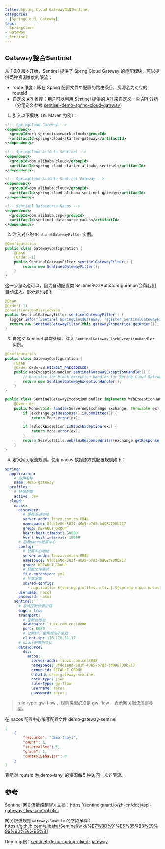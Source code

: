 ```yaml
---
title: Spring Cloud Gateway集成Sentinel
categories:
- [SpringCloud, Gateway]
tags:
- SpringCloud
- Gateway
- Sentinel
---
```




## Gateway整合Sentinel

从 1.6.0 版本开始，Sentinel 提供了 Spring Cloud Gateway 的适配模块，可以提供两种资源维度的限流：

- route 维度：即在 Spring 配置文件中配置的路由条目，资源名为对应的 routeId
- 自定义 API 维度：用户可以利用 Sentinel 提供的 API 来自定义一些 API 分组（分组定义参考 [sentinel-demo-spring-cloud-gateway](https://github.com/alibaba/Sentinel/tree/master/sentinel-demo/sentinel-demo-spring-cloud-gateway)）

1. 引入以下模块（以 Maven 为例）：

```xml
<!-- SpringCloud Gateway -->
<dependency>
  <groupId>org.springframework.cloud</groupId>
  <artifactId>spring-cloud-starter-gateway</artifactId>
</dependency>

<!-- SpringCloud Alibaba Sentinel -->
<dependency>
  <groupId>com.alibaba.cloud</groupId>
  <artifactId>spring-cloud-starter-alibaba-sentinel</artifactId>
</dependency>

<!-- SpringCloud Alibaba Sentinel Gateway -->
<dependency>
  <groupId>com.alibaba.cloud</groupId>
  <artifactId>spring-cloud-alibaba-sentinel-gateway</artifactId>
</dependency>

<!-- Sentinel Datasource Nacos -->
<dependency>
  <groupId>com.alibaba.csp</groupId>
  <artifactId>sentinel-datasource-nacos</artifactId>
</dependency>
```

2. 注入对应的 `SentinelGatewayFilter` 实例。

```java
@Configuration
public class GatewayConfiguration {
    @Bean
    @Order(-1)
    public SentinelGatewayFilter sentinelGatewayFilter() {
        return new SentinelGatewayFilter();
    }
}
```

这一步忽略也可以，因为自动配置类 SentinelSCGAutoConfiguration 会帮我们自动注入。部分源码如下

```java
@Bean
@Order(-1)
@ConditionalOnMissingBean
public SentinelGatewayFilter sentinelGatewayFilter() {
  logger.info("[Sentinel SpringCloudGateway] register SentinelGatewayFilter with order: {}", this.gatewayProperties.getOrder());
  return new SentinelGatewayFilter(this.gatewayProperties.getOrder());
}
```

3. 自定义 Sentinel 异常处理，注入 `SentinelGatewayBlockExceptionHandler` 实例。

```java
@Configuration
public class GatewayConfiguration {
    @Bean
    @Order(Ordered.HIGHEST_PRECEDENCE)
    public WebExceptionHandler sentinelGatewayExceptionHandler() {
        // Register the block exception handler for Spring Cloud Gateway.
        return new SentinelGatewayExceptionHandler();
    }
}

public class SentinelGatewayExceptionHandler implements WebExceptionHandler {
    @Override
    public Mono<Void> handle(ServerWebExchange exchange, Throwable ex) {
        if (exchange.getResponse().isCommitted()) {
            return Mono.error(ex);
        }
        if (!BlockException.isBlockException(ex)) {
            return Mono.error(ex);
        }
        return ServletUtils.webFluxResponseWriter(exchange.getResponse(), "系统繁忙，请稍候再试");
    }
}
```

4. 定义网关限流规则。使用 nacos 数据源方式配置规则如下：

```yaml
spring: 
  application:
    # 应用名称
    name: demo-gateway
  profiles:
    # 环境配置
    active: dev
  cloud:
    nacos:
      discovery:
        # 服务注册地址
        server-addr: liuzx.com.cn:8848
        namespace: 8fdd1e0d-583f-40e5-b7d3-bd086700b217
        group: DEFAULT_GROUP
        heart-beat-timeout: 30000
        heart-beat-interval: 10000
      # 启用nacos配置中心
      config:
        # 配置中心地址
        server-addr: liuzx.com.cn:8848
        namespace: 8fdd1e0d-583f-40e5-b7d3-bd086700b217
        group: DEFAULT_GROUP
        # 配置文件格式
        file-extension: yml
        # 共享配置
        shared-configs:
          - application-${spring.profiles.active}.${spring.cloud.nacos.config.file-extension}
      username: nacos
      password: nacos
    sentinel:
      # 取消控制台懒加载
      eager: true
      transport:
        # 控制台地址
        dashboard: liuzx.com.cn:18080
        port: 8080
        # 公网IP，使用域名不生效
        client-ip: 175.178.51.17
      # nacos配置持久化
      datasource:
        ds1:
          nacos:
            server-addr: liuzx.com.cn:8848
            namespace: 8fdd1e0d-583f-40e5-b7d3-bd086700b217
            group-id: DEFAULT_GROUP
            dataId: demo-gateway-sentinel
            data-type: json
            rule-type: gw-flow
            username: nacos
            password: nacos
```

> rule-type: gw-flow ，规则类型必须是 gw-flow ，表示网关限流规则类型。

在 nacos 配置中心编写配置文件 demo-gateway-sentinel

```json
[
    {
        "resource": "demo-fanyi",
        "count": 1,
        "intervalSec": 5,
        "grade": 1,
        "controlBehavior": 0
    }
]
```

表示对 routeId 为 demo-fanyi 的资源每 5 秒访问一次的限流。

## 参考

Sentinel 网关流量控制官方文档：https://sentinelguard.io/zh-cn/docs/api-gateway-flow-control.html

网关限流规则 `GatewayFlowRule` 的字段解释：https://github.com/alibaba/Sentinel/wiki/%E7%BD%91%E5%85%B3%E9%99%90%E6%B5%81

Demo 示例：[sentinel-demo-spring-cloud-gateway](https://github.com/alibaba/Sentinel/tree/master/sentinel-demo/sentinel-demo-spring-cloud-gateway)